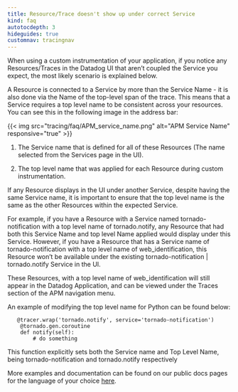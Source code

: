 ```yaml
---
title: Resource/Trace doesn't show up under correct Service
kind: faq
autotocdepth: 3
hideguides: true
customnav: tracingnav
---
```


When using a custom instrumentation of your application, if you notice any Resources/Traces in the Datadog UI that aren’t coupled the Service you expect, the most likely scenario is explained below.

A Resource is connected to a Service by more than the Service Name - it is also done via the Name of the top-level span of the trace. This means that a Service requires a top level name to be consistent across your resources. You can see this in the following image in the address bar:

{{< img src="tracing/faq/APM_service_name.png" alt="APM Service Name" responsive="true" >}}

1. The Service name that is defined for all of these Resources (The name selected from the Services page in the UI).

2. The top level name that was applied for each Resource during custom instrumentation.

If any Resource displays in the UI under another Service, despite having the same Service name, it is important to ensure that the top level name is the same as the other Resources within the expected Service.

For example, if you have a Resource with a Service named tornado-notification with a top level name of tornado.notify, any Resource that had both this Service Name and top level Name applied would display under this Service. However, if you have a Resource that has a Service name of tornado-notification with a top level name of web_identification, this Resource won’t be available under the existing tornado-notification | tornado.notify Service in the UI.

These Resources, with a top level name of web_identification will still appear in the Datadog Application, and can be viewed under the Traces section of the APM navigation menu.

An example of modifying the top level name for Python can be found below:

```
   @tracer.wrap('tornado.notify', service='tornado-notification')
    @tornado.gen.coroutine
    def notify(self):
        # do something
```

This function explicitly sets both the Service name and Top Level Name, being tornado-notification and tornado.notify respectively

More examples and documentation can be found on our public docs pages for the language of your choice [here](/tracing/languages). 